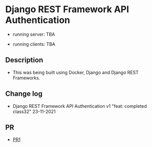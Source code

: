 # Django REST Framework API Authentication

- running server: TBA

- running clients: TBA

## Description

- This was being built using Docker, Django and Django REST Frameworks.

## Change log

- Django REST Framework API Authentication v1 "feat: completed class32" 23-11-2021

## PR

- [PR1](https://github.com/Moha-AlHanbali/drf-api-authentication/pull/1)
